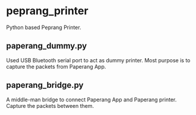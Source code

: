 # peprang_printer
Python based Peprang Printer.
## paperang_dummy.py
Used USB Bluetooth serial port to act as dummy printer.
Most purpose is to capture the packets from Paperang App.

## paperang_bridge.py
A middle-man bridge to connect Paperang App and Paperang printer.
Capture the packets between them.
